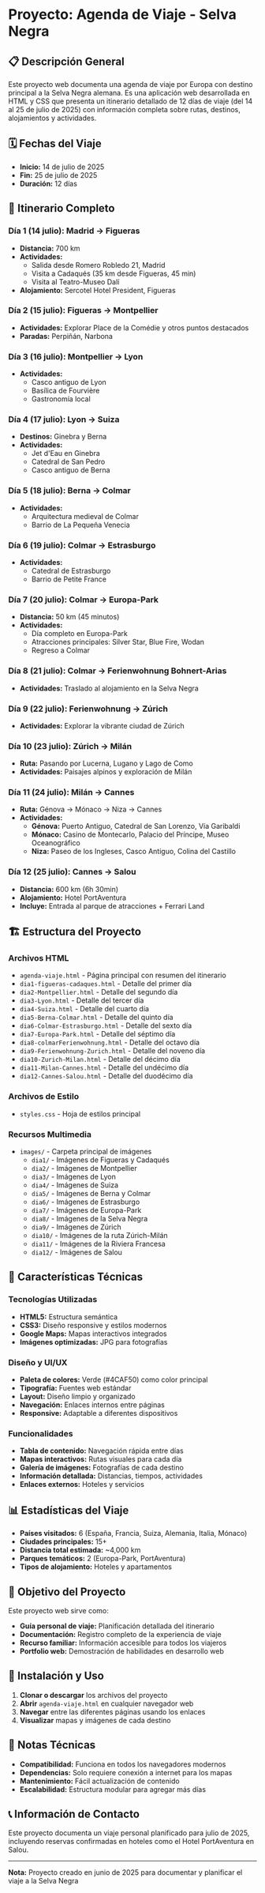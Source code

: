 # Proyecto: Agenda de Viaje - Selva Negra

## 📋 Descripción General

Este proyecto web documenta una agenda de viaje por Europa con destino principal a la Selva Negra alemana. Es una aplicación web desarrollada en HTML y CSS que presenta un itinerario detallado de 12 días de viaje (del 14 al 25 de julio de 2025) con información completa sobre rutas, destinos, alojamientos y actividades.

## 🗓️ Fechas del Viaje

- **Inicio:** 14 de julio de 2025
- **Fin:** 25 de julio de 2025
- **Duración:** 12 días

## 🚗 Itinerario Completo

### Día 1 (14 julio): Madrid → Figueras

- **Distancia:** 700 km
- **Actividades:**
  - Salida desde Romero Robledo 21, Madrid
  - Visita a Cadaqués (35 km desde Figueras, 45 min)
  - Visita al Teatro-Museo Dalí
- **Alojamiento:** Sercotel Hotel President, Figueras

### Día 2 (15 julio): Figueras → Montpellier

- **Actividades:** Explorar Place de la Comédie y otros puntos destacados
- **Paradas:** Perpiñán, Narbona

### Día 3 (16 julio): Montpellier → Lyon

- **Actividades:**
  - Casco antiguo de Lyon
  - Basílica de Fourvière
  - Gastronomía local

### Día 4 (17 julio): Lyon → Suiza

- **Destinos:** Ginebra y Berna
- **Actividades:**
  - Jet d'Eau en Ginebra
  - Catedral de San Pedro
  - Casco antiguo de Berna

### Día 5 (18 julio): Berna → Colmar

- **Actividades:**
  - Arquitectura medieval de Colmar
  - Barrio de La Pequeña Venecia

### Día 6 (19 julio): Colmar → Estrasburgo

- **Actividades:**
  - Catedral de Estrasburgo
  - Barrio de Petite France

### Día 7 (20 julio): Colmar → Europa-Park

- **Distancia:** 50 km (45 minutos)
- **Actividades:**
  - Día completo en Europa-Park
  - Atracciones principales: Silver Star, Blue Fire, Wodan
  - Regreso a Colmar

### Día 8 (21 julio): Colmar → Ferienwohnung Bohnert-Arias

- **Actividades:** Traslado al alojamiento en la Selva Negra

### Día 9 (22 julio): Ferienwohnung → Zúrich

- **Actividades:** Explorar la vibrante ciudad de Zúrich

### Día 10 (23 julio): Zúrich → Milán

- **Ruta:** Pasando por Lucerna, Lugano y Lago de Como
- **Actividades:** Paisajes alpinos y exploración de Milán

### Día 11 (24 julio): Milán → Cannes

- **Ruta:** Génova → Mónaco → Niza → Cannes
- **Actividades:**
  - **Génova:** Puerto Antiguo, Catedral de San Lorenzo, Vía Garibaldi
  - **Mónaco:** Casino de Montecarlo, Palacio del Príncipe, Museo Oceanográfico
  - **Niza:** Paseo de los Ingleses, Casco Antiguo, Colina del Castillo

### Día 12 (25 julio): Cannes → Salou

- **Distancia:** 600 km (6h 30min)
- **Alojamiento:** Hotel PortAventura
- **Incluye:** Entrada al parque de atracciones + Ferrari Land

## 🏗️ Estructura del Proyecto

### Archivos HTML

- `agenda-viaje.html` - Página principal con resumen del itinerario
- `dia1-figueras-cadaques.html` - Detalle del primer día
- `dia2-Montpellier.html` - Detalle del segundo día
- `dia3-Lyon.html` - Detalle del tercer día
- `dia4-Suiza.html` - Detalle del cuarto día
- `dia5-Berna-Colmar.html` - Detalle del quinto día
- `dia6-Colmar-Estrasburgo.html` - Detalle del sexto día
- `dia7-Europa-Park.html` - Detalle del séptimo día
- `dia8-colmarFerienwohnung.html` - Detalle del octavo día
- `dia9-Ferienwohnung-Zurich.html` - Detalle del noveno día
- `dia10-Zurich-Milan.html` - Detalle del décimo día
- `dia11-Milan-Cannes.html` - Detalle del undécimo día
- `dia12-Cannes-Salou.html` - Detalle del duodécimo día

### Archivos de Estilo

- `styles.css` - Hoja de estilos principal

### Recursos Multimedia

- `images/` - Carpeta principal de imágenes
  - `dia1/` - Imágenes de Figueras y Cadaqués
  - `dia2/` - Imágenes de Montpellier
  - `dia3/` - Imágenes de Lyon
  - `dia4/` - Imágenes de Suiza
  - `dia5/` - Imágenes de Berna y Colmar
  - `dia6/` - Imágenes de Estrasburgo
  - `dia7/` - Imágenes de Europa-Park
  - `dia8/` - Imágenes de la Selva Negra
  - `dia9/` - Imágenes de Zúrich
  - `dia10/` - Imágenes de la ruta Zúrich-Milán
  - `dia11/` - Imágenes de la Riviera Francesa
  - `dia12/` - Imágenes de Salou

## 🎨 Características Técnicas

### Tecnologías Utilizadas

- **HTML5:** Estructura semántica
- **CSS3:** Diseño responsive y estilos modernos
- **Google Maps:** Mapas interactivos integrados
- **Imágenes optimizadas:** JPG para fotografías

### Diseño y UI/UX

- **Paleta de colores:** Verde (#4CAF50) como color principal
- **Tipografía:** Fuentes web estándar
- **Layout:** Diseño limpio y organizado
- **Navegación:** Enlaces internos entre páginas
- **Responsive:** Adaptable a diferentes dispositivos

### Funcionalidades

- **Tabla de contenido:** Navegación rápida entre días
- **Mapas interactivos:** Rutas visuales para cada día
- **Galería de imágenes:** Fotografías de cada destino
- **Información detallada:** Distancias, tiempos, actividades
- **Enlaces externos:** Hoteles y servicios

## 📊 Estadísticas del Viaje

- **Países visitados:** 6 (España, Francia, Suiza, Alemania, Italia, Mónaco)
- **Ciudades principales:** 15+
- **Distancia total estimada:** ~4,000 km
- **Parques temáticos:** 2 (Europa-Park, PortAventura)
- **Tipos de alojamiento:** Hoteles y apartamentos

## 🎯 Objetivo del Proyecto

Este proyecto web sirve como:

- **Guía personal de viaje:** Planificación detallada del itinerario
- **Documentación:** Registro completo de la experiencia de viaje
- **Recurso familiar:** Información accesible para todos los viajeros
- **Portfolio web:** Demostración de habilidades en desarrollo web

## 🔧 Instalación y Uso

1. **Clonar o descargar** los archivos del proyecto
2. **Abrir** `agenda-viaje.html` en cualquier navegador web
3. **Navegar** entre las diferentes páginas usando los enlaces
4. **Visualizar** mapas y imágenes de cada destino

## 📝 Notas Técnicas

- **Compatibilidad:** Funciona en todos los navegadores modernos
- **Dependencias:** Solo requiere conexión a internet para los mapas
- **Mantenimiento:** Fácil actualización de contenido
- **Escalabilidad:** Estructura modular para agregar más días

## 📞 Información de Contacto

Este proyecto documenta un viaje personal planificado para julio de 2025, incluyendo reservas confirmadas en hoteles como el Hotel PortAventura en Salou.

---

**Nota:** Proyecto creado en junio de 2025 para documentar y planificar el viaje a la Selva Negra
